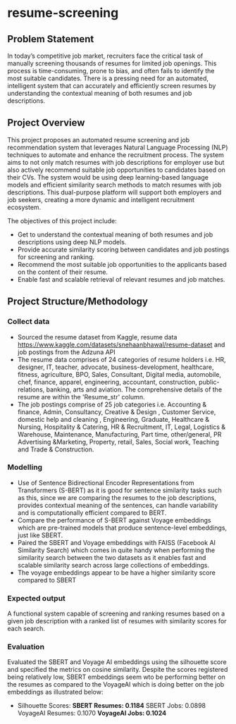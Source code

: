 # resume-screening

## Problem Statement
In today’s competitive job market, recruiters face the critical task of manually screening thousands of resumes for limited job openings. This process is time-consuming, prone to bias, and often fails to identify the most suitable candidates. There is a pressing need for an automated, intelligent system that can accurately and efficiently screen resumes by understanding the contextual meaning of both resumes and job descriptions.

## Project Overview
This project proposes an automated resume screening and job recommendation system that leverages Natural Language Processing (NLP) techniques to automate and enhance the recruitment process. The system aims to not only match resumes with job descriptions for employer use but also actively recommend suitable job opportunities to candidates based on their CVs.
The system would be using deep learning-based language models and efficient similarity search methods to match resumes with job descriptions. This dual-purpose platform will support both employers and job seekers, creating a more dynamic and intelligent recruitment ecosystem.

The objectives of this project include:
- Get to understand the contextual meaning of both resumes and job descriptions using deep NLP models.
- Provide accurate similarity scoring between candidates and job postings for screening and ranking.
- Recommend the most suitable job opportunities to the applicants based on the content of their resume.
- Enable fast and scalable retrieval of relevant resumes and job matches.

## Project Structure/Methodology
### Collect data
- Sourced the resume dataset from Kaggle, resume data https://www.kaggle.com/datasets/snehaanbhawal/resume-dataset and job postings from the Adzuna API
- The resume data comprises of 24 categories of resume holders i.e. HR, designer, IT, teacher, advocate, business-development, healthcare, fitness, agriculture, BPO, Sales, Consultant, Digital media, automobile, chef, finance, apparel, engineering, accountant, construction, public-relations, banking, arts and aviation. The comprehensive details of the resume are within the 'Resume_str' column.
- The job postings comprise of 25 job categories i.e. Accounting & finance,  Admin,  Consultancy,  Creative & Design ,  Customer Service,  domestic help and cleaning ,  Engineering, Graduate, Healthcare & Nursing, Hospitality & Catering, HR & Recruitment, IT, Legal, Logistics & Warehouse, Maintenance, Manufacturing, Part time,  other/general,  PR Advertising &Marketing, Property, retail, Sales,  Social work, Teaching and Trade  & Construction.


### Modelling
- Use of Sentence Bidirectional Encoder Representations from Transformers (S-BERT) as it is good for sentence similarity tasks such as this, since we are comparing the resumes to the job descriptions, provides contextual meaning of the sentences, can handle variability and is computationally efficient compared to BERT.
- Compare the performance of S-BERT against Voyage embeddings which are pre-trained models that produce sentence-level embeddings, just like SBERT.
- Paired the SBERT and Voyage embeddings with FAISS (Facebook AI Similarity Search) which comes in quite handy when performing the similarity search between the two datasets as it enables fast and scalable similarity search across large collections of embeddings. 
- The voyage embeddings appear to be have a higher similarity score compared to SBERT 

### Expected output
A functional system capable of screening and ranking resumes based on a given job description with a ranked list of resumes with similarity scores for each search. 

### Evaluation 
Evaluated the SBERT and Voyage AI embeddings using the silhouette score and specified the metrics on cosine similarity. Despite the scores registered being relatively low, SBERT embeddings seem wto be performing better on the resumes as compared to the VoyageAI which is doing better on the job embeddings as illustrated below:
* Silhouette Scores:
    **SBERT Resumes: 0.1184**
    SBERT Jobs: 0.0898
    VoyageAI Resumes: 0.1070
    **VoyageAI Jobs: 0.1024**
